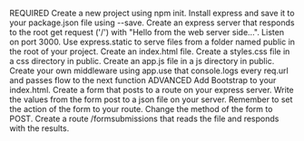 REQUIRED
Create a new project using npm init.
Install express and save it to your package.json file using --save.
Create an express server that responds to the root get request ('/') with "Hello from the web server side...".
Listen on port 3000.
Use express.static to serve files from a folder named public in the root of your project.
Create an index.html file.
Create a styles.css file in a css directory in public.
Create an app.js file in a js directory in public.
Create your own middleware using app.use that console.logs every req.url and passes flow to the next function
ADVANCED
Add Bootstrap to your index.html.
Create a form that posts to a route on your express server.
Write the values from the form post to a json file on your server.
Remember to set the action of the form to your route.
Change the method of the form to POST.
Create a route /formsubmissions that reads the file and responds with the results.
